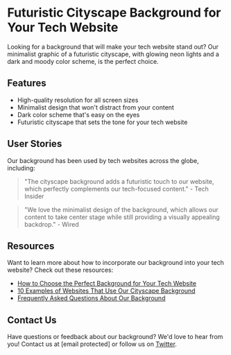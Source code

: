 <!--font:Futura-->

# Futuristic Cityscape Background for Your Tech Website

Looking for a background that will make your tech website stand out? Our minimalist graphic of a futuristic cityscape, with glowing neon lights and a dark and moody color scheme, is the perfect choice.

## Features

- High-quality resolution for all screen sizes
- Minimalist design that won't distract from your content
- Dark color scheme that's easy on the eyes
- Futuristic cityscape that sets the tone for your tech website

## User Stories

Our background has been used by tech websites across the globe, including:

> "The cityscape background adds a futuristic touch to our website, which perfectly complements our tech-focused content." - Tech Insider

> "We love the minimalist design of the background, which allows our content to take center stage while still providing a visually appealing backdrop." - Wired

## Resources

Want to learn more about how to incorporate our background into your tech website? Check out these resources:

- [How to Choose the Perfect Background for Your Tech Website](#)
- [10 Examples of Websites That Use Our Cityscape Background](#)
- [Frequently Asked Questions About Our Background](#)

## Contact Us

Have questions or feedback about our background? We'd love to hear from you! Contact us at [email protected] or follow us on [Twitter](#).

<!--

Write me content for website with wallpaper which alt text is:

"A minimalist graphic of a futuristic cityscape, with glowing neon lights and a dark and moody color scheme."

The name/title of the page should not be 1:1 copy of the alt text but rather a real content of the website which is using this wallpaper.

- Use markdown format 
- Start with heading
- Heading should be short and concise
- The content should look like a real website 
- The website should not be about the wallpaper, wallpaper is just a related background
- Heading should be contain work "wallpaper" or "background"
- Include real sections like references, contact, user stories, etc. use things relevant to the page purpose.
- Feel free to use structure like headings, bullets, numbering, blockquotes, paragraphs, horizontal lines, etc.
- You can use formatting like bold or _italic_
- You can include UTF-8 emojis
- Links should be only #hash anchors (and you can refer to the document itself)
- Do not include images


---


# Futuristic Cityscape Wallpaper for Your Tech Website

Make your tech website stand out with our minimalist graphic wallpaper of a futuristic cityscape. The dark and moody color scheme, combined with glowing neon lights, creates an ambiance that is both futuristic and edgy.

## Features

- High-quality resolution for all screen sizes
- Minimalist design that won't distract from your content
- Dark color scheme that's easy on the eyes
- Futuristic cityscape that sets the tone for your tech website

## User Stories

Our wallpaper has been used by tech websites across the globe, including:

> "The cityscape wallpaper adds a futuristic touch to our website, which perfectly complements our tech-focused content." - Tech Insider

> "We love the minimalist design of the wallpaper, which allows our content to take center stage while still providing a visually appealing background." - Wired

## References

Want to learn more about how to incorporate our wallpaper into your tech website? Check out these resources:

- [How to Choose the Perfect Background for Your Tech Website](#)
- [10 Examples of Websites That Use Our Cityscape Wallpaper](#)
- [Frequently Asked Questions About Our Wallpaper](#)

## Contact Us

Have questions or feedback about our wallpaper? We'd love to hear from you! Contact us at [email protected] or follow us on [Twitter](#).


---


Heading should not include word "wallpaper". The website should not be about the wallpaper itself, wallpaper is just a related background, rewrite whole content.


---


# Futuristic Cityscape Background for Your Tech Website

Looking for a background that will make your tech website stand out? Our minimalist graphic of a futuristic cityscape, with glowing neon lights and a dark and moody color scheme, is the perfect choice.

## Features

- High-quality resolution for all screen sizes
- Minimalist design that won't distract from your content
- Dark color scheme that's easy on the eyes
- Futuristic cityscape that sets the tone for your tech website

## User Stories

Our background has been used by tech websites across the globe, including:

> "The cityscape background adds a futuristic touch to our website, which perfectly complements our tech-focused content." - Tech Insider

> "We love the minimalist design of the background, which allows our content to take center stage while still providing a visually appealing backdrop." - Wired

## Resources

Want to learn more about how to incorporate our background into your tech website? Check out these resources:

- [How to Choose the Perfect Background for Your Tech Website](#)
- [10 Examples of Websites That Use Our Cityscape Background](#)
- [Frequently Asked Questions About Our Background](#)

## Contact Us

Have questions or feedback about our background? We'd love to hear from you! Contact us at [email protected] or follow us on [Twitter](#).

-->
